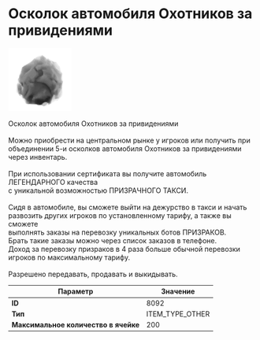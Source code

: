 # Осколок автомобиля Охотников за привидениями

![Item Image](../img/8092.webp?raw=true)

Осколок автомобиля Охотников за привидениями<br><br>Можно приобрести на центральном рынке у игроков или получить при <br>объединении 5-и осколков автомобиля Охотников за привидениями через инвентарь.<br><br>При использовании сертификата вы получите автомобиль ЛЕГЕНДАРНОГО качества <br>с уникальной возможностью ПРИЗРАЧНОГО ТАКСИ.<br><br>Сидя в автомобиле, вы сможете выйти на дежурство в такси и начать <br>развозить других игроков по установленному тарифу, а также вы сможете <br>выполнять заказы на перевозку уникальных ботов ПРИЗРАКОВ.<br>Брать такие заказы можно через список заказов в телефоне. <br>Доход за перевозку призраков в 4 раза больше обычной перевозки игроков по максимальному тарифу.<br><br>Разрешено передавать, продавать и выкидывать.


| Параметр | Значение |
|----------|----------|
| **ID** | 8092 |
| **Тип** | ITEM_TYPE_OTHER |
| **Максимальное количество в ячейке** | 200 |

